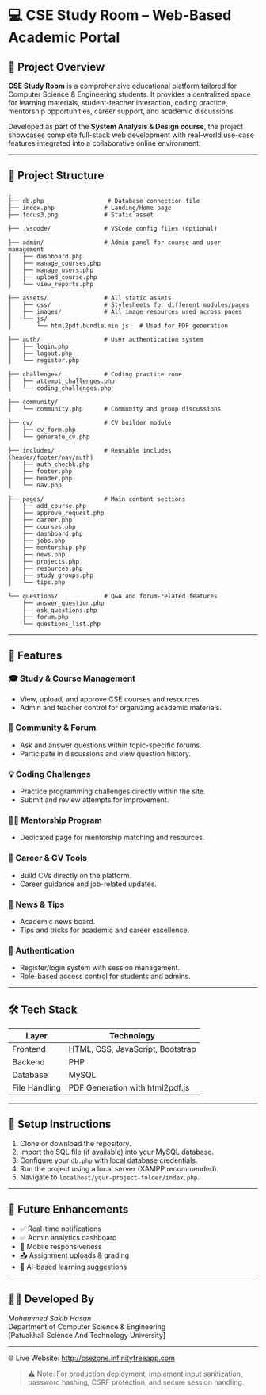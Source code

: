 # 💻 CSE Study Room – Web-Based Academic Portal

## 📘 Project Overview

**CSE Study Room** is a comprehensive educational platform tailored for Computer Science & Engineering students. It provides a centralized space for learning materials, student-teacher interaction, coding practice, mentorship opportunities, career support, and academic discussions.

Developed as part of the **System Analysis & Design course**, the project showcases complete full-stack web development with real-world use-case features integrated into a collaborative online environment.

---

## 🧾 Project Structure

```
.
├── db.php                  # Database connection file
├── index.php              # Landing/Home page
├── focus3.png             # Static asset

├── .vscode/               # VSCode config files (optional)

├── admin/                 # Admin panel for course and user management
│   ├── dashboard.php
│   ├── manage_courses.php
│   ├── manage_users.php
│   ├── upload_course.php
│   └── view_reports.php

├── assets/                # All static assets
│   ├── css/               # Stylesheets for different modules/pages
│   ├── images/            # All image resources used across pages
│   └── js/
│       └── html2pdf.bundle.min.js   # Used for PDF generation

├── auth/                  # User authentication system
│   ├── login.php
│   ├── logout.php
│   └── register.php

├── challenges/            # Coding practice zone
│   ├── attempt_challenges.php
│   └── coding_challenges.php

├── community/
│   └── community.php      # Community and group discussions

├── cv/                    # CV builder module
│   ├── cv_form.php
│   └── generate_cv.php

├── includes/              # Reusable includes (header/footer/nav/auth)
│   ├── auth_chechk.php
│   ├── footer.php
│   ├── header.php
│   └── nav.php

├── pages/                 # Main content sections
│   ├── add_course.php
│   ├── approve_request.php
│   ├── career.php
│   ├── courses.php
│   ├── dashboard.php
│   ├── jobs.php
│   ├── mentorship.php
│   ├── news.php
│   ├── projects.php
│   ├── resources.php
│   ├── study_groups.php
│   └── tips.php

└── questions/             # Q&A and forum-related features
    ├── answer_question.php
    ├── ask_questions.php
    ├── forum.php
    └── questions_list.php
```

---

## 🌟 Features

### 🎓 Study & Course Management
- View, upload, and approve CSE courses and resources.
- Admin and teacher control for organizing academic materials.

### 💬 Community & Forum
- Ask and answer questions within topic-specific forums.
- Participate in discussions and view question history.

### 💡 Coding Challenges
- Practice programming challenges directly within the site.
- Submit and review attempts for improvement.

### 🧑‍🏫 Mentorship Program
- Dedicated page for mentorship matching and resources.

### 💼 Career & CV Tools
- Build CVs directly on the platform.
- Career guidance and job-related updates.

### 📰 News & Tips
- Academic news board.
- Tips and tricks for academic and career excellence.

### 🔐 Authentication
- Register/login system with session management.
- Role-based access control for students and admins.

---

## 🛠️ Tech Stack

| Layer         | Technology                        |
|---------------|------------------------------------|
| Frontend      | HTML, CSS, JavaScript, Bootstrap   |
| Backend       | PHP                                |
| Database      | MySQL                              |
| File Handling | PDF Generation with html2pdf.js    |

---

## 🚀 Setup Instructions

1. Clone or download the repository.
2. Import the SQL file (if available) into your MySQL database.
3. Configure your `db.php` with local database credentials.
4. Run the project using a local server (XAMPP recommended).
5. Navigate to `localhost/your-project-folder/index.php`.

---

## 🔮 Future Enhancements

- ✅ Real-time notifications
- ✅ Admin analytics dashboard
- 📱 Mobile responsiveness
- 📤 Assignment uploads & grading
- 🧠 AI-based learning suggestions

---

## 👨‍💻 Developed By

*Mohammed Sakib Hasan*  
Department of Computer Science & Engineering  
[Patuakhali Science And Technology University]

---
🌐 Live Website: http://csezone.infinityfreeapp.com



> ⚠️ Note: For production deployment, implement input sanitization, password hashing, CSRF protection, and secure session handling.

